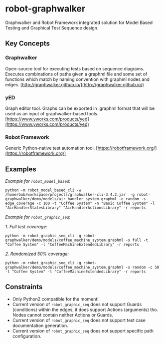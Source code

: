 # robot-graphwalker
Graphwalker and Robot Framework integrated solution for Model Based Testing and Graphical Test Sequence design.

## Key Concepts

### Graphwalker
Open-source tool for executing tests based on sequence diagrams. Executes combinations of paths given a graphml file
and some set of functions which match by naming convention with graphml nodes and edges. [http://graphwalker.github.io/](http://graphwalker.github.io/)

### yED
Graph editor tool. Graphs can be exported in .graphml format that will be used as an input of graphwalker-based tools. [https://www.yworks.com/products/yed](https://www.yworks.com/products/yed)

### Robot Framework
Generic Python-native test automation tool. [https://robotframework.org/](https://robotframework.org/)

## Examples

_Example for `robot_model_based`_:

```
python -m robot_model_based_cli -w /home/bob/workspace/projects/graphwalker-cli-3.4.2.jar  -g robot-graphwalker/demo/models/air_handler_system.graphml -e random -s edge_coverage -c 100 -t "Coffee System" -n "Basic Coffee System" -l "AirHandlerStatesLibrary" "AirHandlerActionsLibrary" -r reports
```

_Example for `robot_graphic_seq`_:

_1.  Full test coverage:_
```
python -m robot_graphic_seq_cli -g robot-graphwalker/demo/models/coffee_machine_system.graphml -s full -t "Coffee System" -l "CoffeeMachineExtendedLibrary" -r reports
```

_2.  Randomized 50% coverage:_
```
python -m robot_graphic_seq_cli -g robot-graphwalker/demo/models/coffee_machine_system.graphml -s random -c 50 -t "Coffee System" -l "CoffeeMachineExtendedLibrary" -r reports
```

## Constraints
* Only Python2 compatible for the moment!
* Current version of `robot_graphic_seq` does not support Guards (conditions) within the edges, it does support Actions 
(arguments) tho. Nodes cannot contain neither Actions or Guards.
* Current version of `robot_graphic_seq` does not support test case documentation generation.
* Current version of `robot_graphic_seq` does not support specific path configuration.


